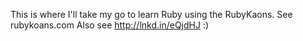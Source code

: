 This is where I'll take my go to learn Ruby using the RubyKaons.
See rubykoans.com
Also see http://lnkd.in/eQjdHJ :)
